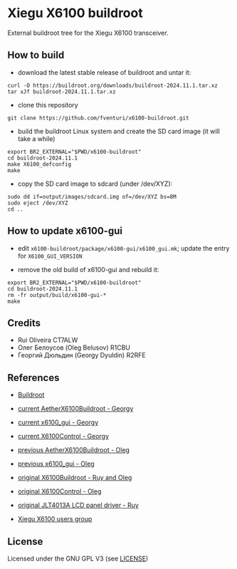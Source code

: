 # Xiegu X6100 buildroot

External buildroot tree for the Xiegu X6100 transceiver.


## How to build

- download the latest stable release of buildroot and untar it:
```
curl -O https://buildroot.org/downloads/buildroot-2024.11.1.tar.xz
tar xJf buildroot-2024.11.1.tar.xz
```

- clone this repository
```
git clone https://github.com/fventuri/x6100-buildroot.git
```

- build the buildroot Linux system and create the SD card image (it will take a while)
```
export BR2_EXTERNAL="$PWD/x6100-buildroot"
cd buildroot-2024.11.1
make X6100_defconfig
make
```

- copy the SD card image to sdcard (under /dev/XYZ):
```
sudo dd if=output/images/sdcard.img of=/dev/XYZ bs=8M
sudo eject /dev/XYZ
cd ..
```


## How to update x6100-gui

- edit `x6100-buildroot/package/x6100-gui/x6100_gui.mk`; update the entry for `X6100_GUI_VERSION`

- remove the old build of x6100-gui and rebuild it:
```
export BR2_EXTERNAL="$PWD/x6100-buildroot"
cd buildroot-2024.11.1
rm -fr output/build/x6100-gui-*
make
```


## Credits

- Rui Oliveira CT7ALW
- Олег Белоусов (Oleg Belusov) R1CBU
- Георгий Дюльдин (Georgy Dyuldin) R2RFE


## References

- [Buildroot](https://buildroot.org/)
- [current AetherX6100Buildroot - Georgy](https://github.com/gdyuldin/AetherX6100Buildroot)
- [current x6100_gui - Georgy](https://github.com/gdyuldin/x6100_gui)
- [current X6100Control - Georgy](https://github.com/gdyuldin/X6100Control)

- [previous AetherX6100Buildroot - Oleg](https://github.com/strijar/AetherX6100Buildroot)
- [previous x6100_gui - Oleg](https://github.com/strijar/x6100_gui)

- [original X6100Buildroot - Ruy and Oleg](https://github.com/AetherRadio/X6100Buildroot)
- [original X6100Control - Oleg](https://github.com/AetherRadio/X6100Control)
- [original JLT4013A LCD panel driver - Ruy](https://github.com/AetherRadio/panel-jinglitai-jlt4013a)

- [Xiegu X6100 users group](https://groups.io/g/xiegu-x6100)


## License

Licensed under the GNU GPL V3 (see [LICENSE](LICENSE))

